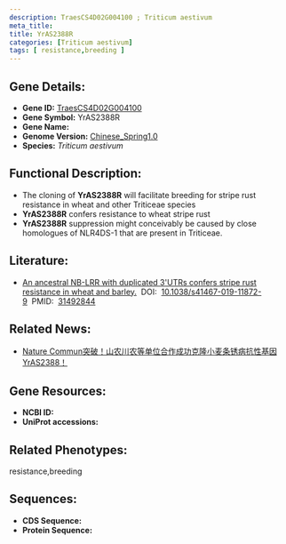 ```yaml
---
description: TraesCS4D02G004100 ; Triticum aestivum
meta_title:
title: YrAS2388R
categories: [Triticum aestivum]
tags: [ resistance,breeding ]
---
```


## Gene Details:
- **Gene ID:**	[TraesCS4D02G004100]()
- **Gene Symbol:** YrAS2388R
- **Gene Name:** 
- **Genome Version:** [Chinese_Spring1.0]()
- **Species:** *Triticum aestivum*

## Functional Description:
   - The cloning of **YrAS2388R** will facilitate breeding for stripe rust resistance in wheat and other Triticeae species
   - **YrAS2388R** confers resistance to wheat stripe rust
   - **YrAS2388R** suppression might conceivably be caused by close homologues of NLR4DS-1 that are present in Triticeae.

## Literature:
   - [An ancestral NB-LRR with duplicated 3&#x27;UTRs confers stripe rust resistance in wheat and barley.]( https://www.nature.com/articles/s41467-019-11872-9)&nbsp;&nbsp;DOI:&nbsp;&nbsp;[10.1038/s41467-019-11872-9](https://www.nature.com/articles/s41467-019-11872-9)&nbsp;&nbsp;PMID:&nbsp;&nbsp;[31492844](https://pubmed.ncbi.nlm.nih.gov/31492844/)

## Related News:
   - [Nature Commun突破！山农川农等单位合作成功克隆小麦条锈病抗性基因YrAS2388！](https://mp.weixin.qq.com/s?__biz=Mzg3MDEwNDEyMg==&mid=2247485675&idx=3&sn=1c98bff0674bd1356577639bc720dfd7&chksm=ce93a5bef9e42ca88f9c3af805364ee7875efbb543fe8d8e5fb8d5c5e53bc23eee681b0c8d32&scene=27#wechat_redirect)

## Gene Resources:
- **NCBI ID:** [](https://www.ncbi.nlm.nih.gov/gene/?term=)
- **UniProt accessions:** [](https://www.uniprot.org/uniprotkb//entry)

## Related Phenotypes:
resistance,breeding

## Sequences:
- **CDS Sequence:**
- **Protein Sequence:**

